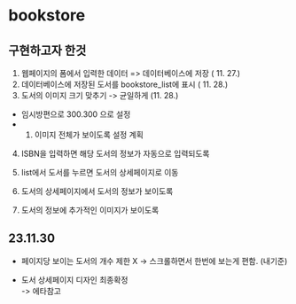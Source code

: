 # bookstore

## 구현하고자 한것
1. 웹페이지의 폼에서 입력한 데이터 => 데이터베이스에 저장 ( 11. 27.)
2. 데이터베이스에 저장된 도서를 bookstore_list에 표시 ( 11. 28.)
3. 도서의 이미지 크기 맞추기 -> 균일하게 (11. 28.)
- 임시방편으로 300.300 으로 설정
- 1) 이미지 전체가 보이도록 설정 계획
4. ISBN을 입력하면 해당 도서의 정보가 자동으로 입력되도록
5. list에서 도서를 누르면 도서의 상세페이지로 이동
    
6. 도서의 상세페이지에서 도서의 정보가 보이도록
7. 도서의 정보에 추가적인 이미지가 보이도록

## 23.11.30
- 페이지당 보이는 도서의 개수 제한 X
-> 스크롤하면서 한번에 보는게 편함. (내기준) 

- 도서 상세페이지 디자인 최종확정 <br>
-> 에타참고
